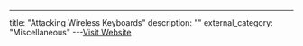 ---
title: "Attacking Wireless Keyboards"
description: ""
external_category: "Miscellaneous"
---[Visit Website](https://threatpost.com/fujitsu-wireless-keyboard-unpatched-flaws/149477/)

